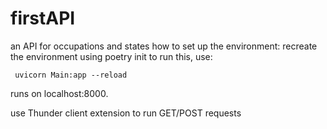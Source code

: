 # firstAPI
an API for occupations and states
how to set up the environment:
recreate the environment using poetry init
to run this, use:

     uvicorn Main:app --reload

runs on localhost:8000.

use Thunder client extension to run GET/POST requests